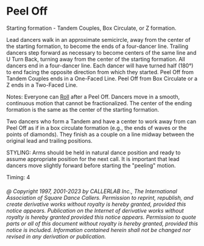 
# Peel Off

Starting formation - Tandem Couples, Box Circulate, or Z formation.

Lead dancers walk in an approximate semicircle, away from the center of the starting formation, to
become the ends of a four-dancer line. Trailing dancers step forward as necessary to become centers of
the same line and U Turn Back, turning away from the center of the starting formation. All dancers end
in a four-dancer line. Each dancer will have turned half (180°) to end facing the opposite
direction from which they started. Peel Off from Tandem Couples ends in a One-Faced Line. Peel Off
from Box Circulate or a Z ends in a Two-Faced Line.

Notes: Everyone can [Roll](anything_and_roll.md) after a Peel Off. 
Dancers move in a smooth, continuous motion that cannot
be fractionalized. The center of the ending formation is the same 
as the center of the starting formation.

Two dancers who form a Tandem and have a center to work away from can Peel Off as if in a box
circulate formation (e.g., the ends of waves or the points of diamonds). 
They finish as a couple on a line
midway between the original lead and trailing positions.

STYLING: Arms should be held in  natural dance position and ready
to assume appropriate position for the next call. 
It is important that lead dancers move slightly forward before starting the "peeling" motion.

Timing: 4

###### @ Copyright 1997, 2001-2023 by CALLERLAB Inc., The International Association of Square Dance Callers. Permission to reprint, republish, and create derivative works without royalty is hereby granted, provided this notice appears. Publication on the Internet of derivative works without royalty is hereby granted provided this notice appears. Permission to quote parts or all of this document without royalty is hereby granted, provided this notice is included. Information contained herein shall not be changed nor revised in any derivation or publication.
